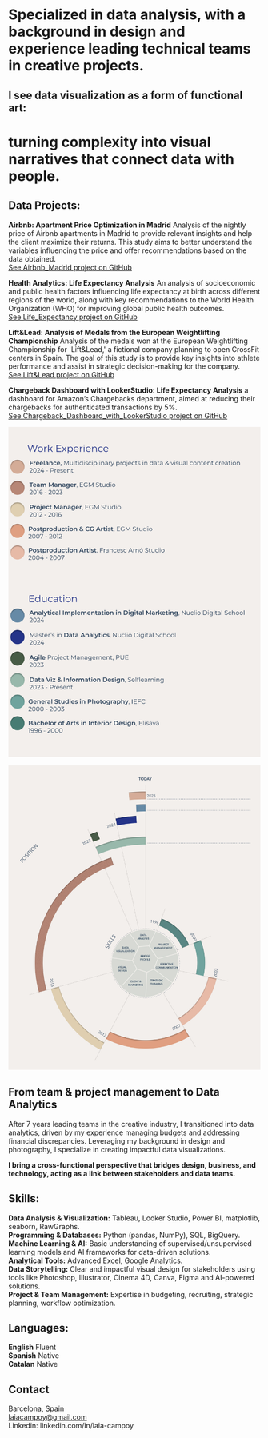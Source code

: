# Specialized in data analysis, with a background in design and experience leading technical teams in creative projects.

## I see data visualization as a form of functional art:
# turning complexity into visual narratives that connect data with people.



## Data Projects:

**Airbnb: Apartment Price Optimization in Madrid** Analysis of the nightly price of Airbnb apartments in Madrid to provide relevant insights and help the client maximize their returns. This study aims to better understand the variables influencing the price and offer recommendations based on the data obtained.    
[See Airbnb_Madrid project on GitHub](https://github.com/Laiacs/Portfolio/tree/main/Airbnb_Madrid)  

**Health Analytics: Life Expectancy Analysis** An analysis of socioeconomic and public health factors influencing life expectancy at birth across different regions of the world, along with key recommendations to the World Health Organization (WHO) for improving global public health outcomes.  
[See Life_Expectancy project on GitHub](https://github.com/Laiacs/Portfolio/tree/main/Life_Expectancy)  

**Lift&Lead: Analysis of Medals from the European Weightlifting Championship** Analysis of the medals won at the European Weightlifting Championship for 'Lift&Lead,' a fictional company planning to open CrossFit centers in Spain. The goal of this study is to provide key insights into athlete performance and assist in strategic decision-making for the company.  
[See Lift&Lead project on GitHub](https://github.com/Laiacs/Portfolio/tree/main/Lift_&_Lead)  

**Chargeback Dashboard with LookerStudio: Life Expectancy Analysis** a dashboard for Amazon’s Chargebacks department, aimed at reducing their chargebacks for authenticated transactions by 5%.  
[See Chargeback_Dashboard_with_LookerStudio project on GitHub](https://github.com/Laiacs/Portfolio/tree/main/Chargeback_Dashboard_with_LookerStudio) 

![Llegenda_02](Llegenda_02.png)

![CVEspiral](CV_Espiral_01.jpg)

## From team & project management to Data Analytics
After 7 years leading teams in the creative industry, I transitioned into data analytics, driven by my experience managing budgets and addressing financial discrepancies. Leveraging my background in design and photography, I specialize in creating impactful data visualizations. 

**I bring a cross-functional perspective that bridges design, business, and technology, acting as a link between stakeholders and data teams.**

## Skills:
**Data Analysis & Visualization:** Tableau, Looker Studio, Power BI, matplotlib, seaborn, RawGraphs.         
**Programming & Databases:** Python (pandas, NumPy), SQL, BigQuery.  
**Machine Learning & AI:** Basic understanding of supervised/unsupervised learning models and AI frameworks for data-driven solutions.   
**Analytical Tools:** Advanced Excel, Google Analytics.   
**Data Storytelling:** Clear and impactful visual design for stakeholders using tools like Photoshop, Illustrator, Cinema 4D, Canva, Figma and AI-powered solutions.  
**Project & Team Management:** Expertise in budgeting, recruiting, strategic planning, workflow optimization.

## Languages:  

**English**
Fluent  
**Spanish**
Native  
**Catalan**
Native

## Contact
Barcelona, Spain  
laiacampoy@gmail.com  
Linkedin: linkedin.com/in/laia-campoy  

